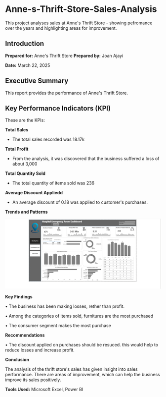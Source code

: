 # Anne-s-Thrift-Store-Sales-Analysis
This project analyses sales at Anne's Thrift Store - showing pefromance over the years and highlighting areas for improvement.



## Introduction

**Prepared for:** Anne's Thrift Store
**Prepared by:** Joan Ajayi

**Date:** March 22, 2025

## Executive Summary

This report provides the performance of Anne's Thrift Store.

## Key Performance Indicators (KPI)
These are the KPIs:

**Total Sales**
 - The total sales recorded was 18.17k
   
**Total Profit** 
 - From the analysis, it was discovered that the business suffered a loss of about 3,000
   

**Total Quantity Sold**
 - The total quantity of items sold was 236

**Average Discount Appliedd**
- An average discount of 0.18 was applied to customer's purchases.


**Trends and Patterns**

![Hospital Emergency Room Analysis Dashboard](https://github.com/Awellle/Hospital-Emergency-Room-Analysis/blob/main/Hospital%20Emergency%20Room%20Analysis%20Dashboard.png)



**Key Findings**

• The business has been making losses, rether than profit.

• Among the categories of items sold, furnitures are the most purchased

• The consumer segment makes the most purchase
 

**Recommendations**

•	 The discount applied on purchases should be resuced. this would help to reduce losses and increase profit.



**Conclusion**

The analysis of the thrift store's sales has given insight into sales performance. There are areas of improvement, which can help the business improve its sales positively.

**Tools Used:** Microsoft Excel, Power BI


